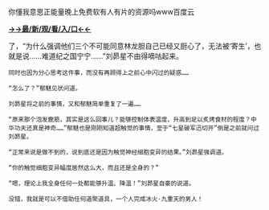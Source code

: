 你懂我意思正能量晚上免费软有人有片的资源吗www百度云


**<a href="http://www.baidu.com/link?url=7_xtFUWki7hexbSrF9U18DvNUoYAjH8P5i8sQYawypq&wd">→→最/新/观/看/入/口←←</a>**


了，“为什么强调他们三个不可能同意林龙胆自己已经又厨心了，无法被‘寄生’，也就是说……难道纪之国宁宁……”刘昴星不由得嘀咕起来。

    同时也因为分心思考这件事，而没有再顾得上之前心中闪过的疑惑……

    “怎么了？”郁魅见状问道。

    刘昴星将之前的事情，又和郁魅简单重复了一遍……

    “原来那个泡发鹿筋，其实是这么回事儿？能够控制体表温度，升高到足以炙烤食材的程度？中华功夫还真是神奇……”郁魅也是刚刚知道超触觉的事情，至于“七星破军迅切开”倒是之前就问过刘昴星。

    “正常来说是做不到的，说到底还是因为触觉神经细胞变异的结果。”刘昴星强调道。

    “你的触觉细胞变异幅度居然这么大，而且还是全身的？”

    “嗯，理论上我全身任何一处都能够升温、降温！”刘昴星自豪的说道。

    没错，我就是可以不借助任何道聚道具，一个人完成冰火·九重天的男人！
